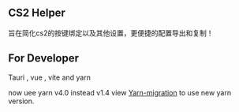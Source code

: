 ## CS2 Helper

旨在简化cs2的按键绑定以及其他设置，更便捷的配置导出和复制！


## For Developer

Tauri , vue , vite and yarn

now uee yarn v4.0 instead v1.4
view [Yarn-migration](https://www.yarnpkg.cn/getting-started/migration) to use new yarn version.